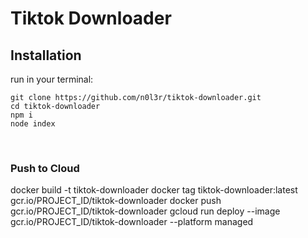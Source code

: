 <h1 style="align: center;">Tiktok Downloader</h1>

<h2>Installation</h2>
run in your terminal:

```
git clone https://github.com/n0l3r/tiktok-downloader.git
cd tiktok-downloader
npm i
node index
```

<br>
<h3>Push to Cloud</h3>
docker build -t tiktok-downloader
docker tag tiktok-downloader:latest gcr.io/PROJECT_ID/tiktok-downloader
docker push gcr.io/PROJECT_ID/tiktok-downloader
gcloud run deploy --image gcr.io/PROJECT_ID/tiktok-downloader --platform managed



